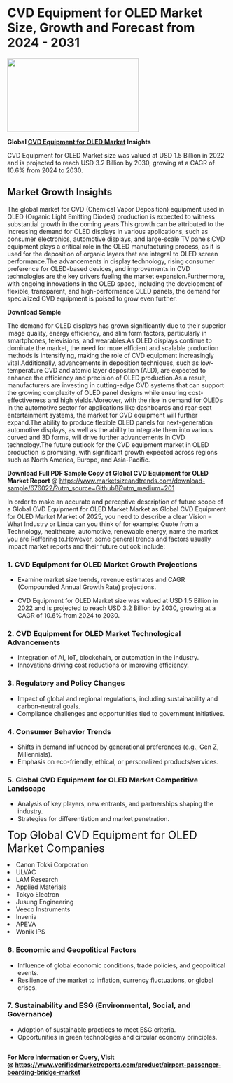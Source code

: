 <H1>CVD Equipment for OLED Market Size, Growth and Forecast from 2024 - 2031</H1><img class="aligncenter size-medium wp-image-584254" src="https://thirdeyenews.in/wp-content/uploads/2024/09/Global-Market-Research-300x168.jpeg" alt="" width="300" height="168" /><p><strong>Global&nbsp;<a href="https://www.marketsizeandtrends.com/download-sample/676022/?utm_source=Github8j?utm_medium=201">CVD Equipment for OLED Market</a> Insights</strong></p><p>CVD Equipment for OLED Market size was valued at USD 1.5 Billion in 2022 and is projected to reach USD 3.2 Billion by 2030, growing at a CAGR of 10.6% from 2024 to 2030.</p><p><h2>Market Growth Insights</h2> <p>The global market for CVD (Chemical Vapor Deposition) equipment used in OLED (Organic Light Emitting Diodes) production is expected to witness substantial growth in the coming years.This growth can be attributed to the increasing demand for OLED displays in various applications, such as consumer electronics, automotive displays, and large-scale TV panels.CVD equipment plays a critical role in the OLED manufacturing process, as it is used for the deposition of organic layers that are integral to OLED screen performance.The advancements in display technology, rising consumer preference for OLED-based devices, and improvements in CVD technologies are the key drivers fueling the market expansion.Furthermore, with ongoing innovations in the OLED space, including the development of flexible, transparent, and high-performance OLED panels, the demand for specialized CVD equipment is poised to grow even further.</p> <p><strong>Download Sample</strong></p> <p>The demand for OLED displays has grown significantly due to their superior image quality, energy efficiency, and slim form factors, particularly in smartphones, televisions, and wearables.As OLED displays continue to dominate the market, the need for more efficient and scalable production methods is intensifying, making the role of CVD equipment increasingly vital.Additionally, advancements in deposition techniques, such as low-temperature CVD and atomic layer deposition (ALD), are expected to enhance the efficiency and precision of OLED production.As a result, manufacturers are investing in cutting-edge CVD systems that can support the growing complexity of OLED panel designs while ensuring cost-effectiveness and high yields.Moreover, with the rise in demand for OLEDs in the automotive sector for applications like dashboards and rear-seat entertainment systems, the market for CVD equipment will further expand.The ability to produce flexible OLED panels for next-generation automotive displays, as well as the ability to integrate them into various curved and 3D forms, will drive further advancements in CVD technology.The future outlook for the CVD equipment market in OLED production is promising, with significant growth expected across regions such as North America, Europe, and Asia-Pacific.<p><span class=""><strong>Download Full PDF Sample Copy of Global CVD Equipment for OLED Market Report</strong> @ <a href="https://www.marketsizeandtrends.com/download-sample/676022/?utm_source=Github8j?utm_medium=201" target="_blank">https://www.marketsizeandtrends.com/download-sample/676022/?utm_source=Github8j?utm_medium=201</a></span></p><p>In order to make an accurate and perceptive description of future scope of a Global&nbsp;CVD Equipment for OLED Market Market as Global&nbsp;CVD Equipment for OLED Market Market of 2025, you need to describe a clear Vision &ndash; What Industry or Linda can you think of for example: Quote from a Technology, healthcare, automotive, renewable energy, name the market you are Reffering to.However, some general trends and factors usually impact market reports and their future outlook include:</p><h3>1.&nbsp;<strong>CVD Equipment for OLED Market Growth Projections</strong></h3><ul><li>Examine market size trends, revenue estimates and CAGR (Compounded Annual Growth Rate) projections.</li><li><p>CVD Equipment for OLED Market size was valued at USD 1.5 Billion in 2022 and is projected to reach USD 3.2 Billion by 2030, growing at a CAGR of 10.6% from 2024 to 2030.</p></li></ul><h3>2.&nbsp;<strong>CVD Equipment for OLED Market Technological Advancements</strong></h3><ul><li>Integration of AI, IoT, blockchain, or automation in the industry.</li><li>Innovations driving cost reductions or improving efficiency.</li></ul><h3>3.&nbsp;<strong>Regulatory and Policy Changes</strong></h3><ul><li>Impact of global and regional regulations, including sustainability and carbon-neutral goals.</li><li>Compliance challenges and opportunities tied to government initiatives.</li></ul><h3>4.&nbsp;<strong>Consumer Behavior Trends</strong></h3><ul><li>Shifts in demand influenced by generational preferences (e.g., Gen Z, Millennials).</li><li>Emphasis on eco-friendly, ethical, or personalized products/services.</li></ul><h3>5.&nbsp;<strong>Global CVD Equipment for OLED Market Competitive Landscape</strong></h3><ul><li>Analysis of key players, new entrants, and partnerships shaping the industry.</li><li>Strategies for differentiation and market penetration.</li></ul><p data-pm-slice="1 1 []"><span style="color: inherit; font-family: inherit; font-size: 25px;">Top Global CVD Equipment for OLED Market Companies</span></p><div class="" data-test-id=""><p><li>Canon Tokki Corporation</li><li> ULVAC</li><li> LAM Research</li><li> Applied Materials</li><li> Tokyo Electron</li><li> Jusung Engineering</li><li> Veeco Instruments</li><li> Invenia</li><li> APEVA</li><li> Wonik IPS</li></p></div><h3>6.&nbsp;<strong>Economic and Geopolitical Factors</strong></h3><ul><li>Influence of global economic conditions, trade policies, and geopolitical events.</li><li>Resilience of the market to inflation, currency fluctuations, or global crises.</li></ul><h3>7.&nbsp;<strong>Sustainability and ESG (Environmental, Social, and Governance)</strong></h3><ul><li>Adoption of sustainable practices to meet ESG criteria.</li><li>Opportunities in green technologies and circular economy principles.</li></ul><h2><strong style="font-size: 14px;">For More Information or Query, Visit @&nbsp;</strong><a style="background-color: #ffffff; font-size: 14px;" href="https://www.marketsizeandtrends.com/report/cvd-equipment-for-oled-market/" target="_blank">https://www.verifiedmarketreports.com/product/airport-passenger-boarding-bridge-market</a></h2>